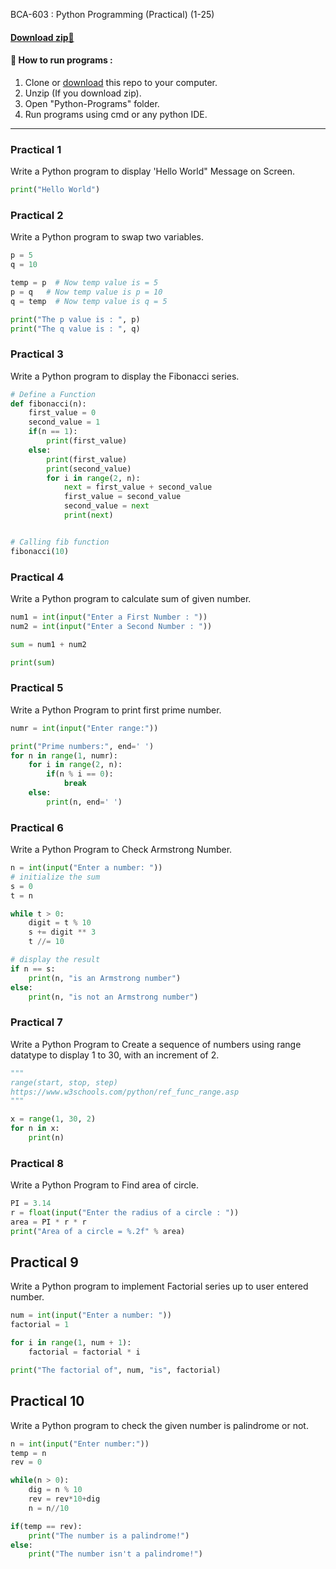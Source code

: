 BCA-603 : Python Programming (Practical) (1-25)

#### [Download zip🙂](https://github.com/xmi1an/python_practicals/archive/refs/heads/master.zip)

#### 🌟 How to run programs :

1. Clone or [download](https://github.com/xmi1an/python_practicals/archive/refs/heads/master.zip) this repo to your computer.
2. Unzip (If you download zip).
3. Open "Python-Programs" folder.
4. Run programs using cmd or any python IDE.

---


### Practical 1
Write a Python program to display 'Hello World" Message on Screen.
```python
print("Hello World")
```

### Practical 2
Write a Python program to swap two variables.
```python
p = 5
q = 10

temp = p  # Now temp value is = 5
p = q   # Now temp value is p = 10
q = temp  # Now temp value is q = 5

print("The p value is : ", p)
print("The q value is : ", q)
```

### Practical 3
Write a Python program to display the Fibonacci series.
```python
# Define a Function
def fibonacci(n):
    first_value = 0
    second_value = 1
    if(n == 1):
        print(first_value)
    else:
        print(first_value)
        print(second_value)
        for i in range(2, n):
            next = first_value + second_value
            first_value = second_value
            second_value = next
            print(next)


# Calling fib function
fibonacci(10)
```

### Practical 4
Write a Python program to calculate sum of given number.
```python
num1 = int(input("Enter a First Number : "))
num2 = int(input("Enter a Second Number : "))

sum = num1 + num2

print(sum)
```

### Practical 5
Write a Python Program to print first prime number.
```python
numr = int(input("Enter range:"))

print("Prime numbers:", end=' ')
for n in range(1, numr):
    for i in range(2, n):
        if(n % i == 0):
            break
    else:
        print(n, end=' ')
```
### Practical 6
Write a Python Program to Check Armstrong Number.
```python
n = int(input("Enter a number: "))
# initialize the sum
s = 0
t = n

while t > 0:
    digit = t % 10
    s += digit ** 3
    t //= 10

# display the result
if n == s:
    print(n, "is an Armstrong number")
else:
    print(n, "is not an Armstrong number")
```

### Practical 7
Write a Python Program to Create a sequence of numbers using range datatype to display 1 to 30, with an increment of 2.
```python
"""
range(start, stop, step)
https://www.w3schools.com/python/ref_func_range.asp
"""

x = range(1, 30, 2)
for n in x:
    print(n)
```

### Practical 8
Write a Python Program to Find area of circle.
```python
PI = 3.14
r = float(input("Enter the radius of a circle : "))
area = PI * r * r
print("Area of a circle = %.2f" % area)
```
## Practical 9
Write a Python program to implement Factorial series up to user entered number.
```python
num = int(input("Enter a number: "))
factorial = 1

for i in range(1, num + 1):
    factorial = factorial * i

print("The factorial of", num, "is", factorial)
```

## Practical 10
Write a Python program to check the given number is palindrome or not.
```python
n = int(input("Enter number:"))
temp = n
rev = 0

while(n > 0):
    dig = n % 10
    rev = rev*10+dig
    n = n//10

if(temp == rev):
    print("The number is a palindrome!")
else:
    print("The number isn't a palindrome!")
```
